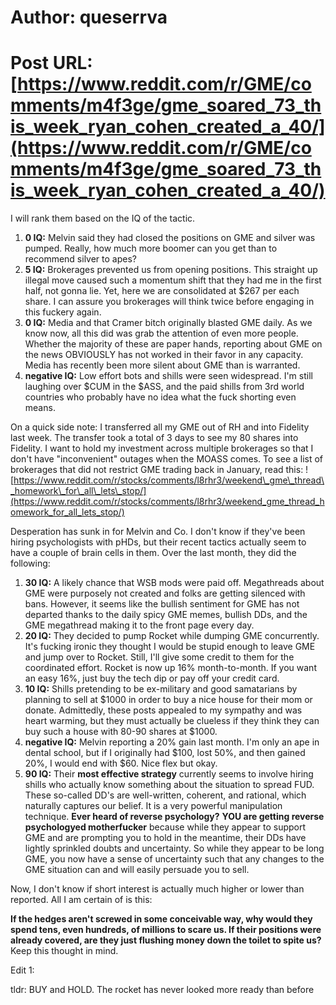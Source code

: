 # Author: queserrva
# Post URL: [https://www.reddit.com/r/GME/comments/m4f3ge/gme_soared_73_this_week_ryan_cohen_created_a_40/](https://www.reddit.com/r/GME/comments/m4f3ge/gme_soared_73_this_week_ryan_cohen_created_a_40/)


I will rank them based on the IQ of the tactic.

1. **0 IQ:** Melvin said they had closed the positions on GME and silver was pumped. Really, how much more boomer can you get than to recommend silver to apes?
2. **5 IQ:** Brokerages prevented us from opening positions. This straight up illegal move caused such a momentum shift that they had me in the first half, not gonna lie. Yet, here we are consolidated at $267 per each share. I can assure you brokerages will think twice before engaging in this fuckery again.
3. **0 IQ:** Media and that Cramer bitch originally blasted GME daily. As we know now, all this did was grab the attention of even more people. Whether the majority of these are paper hands, reporting about GME on the news OBVIOUSLY has not worked in their favor in any capacity. Media has recently been more silent about GME than is warranted.
4. **negative IQ:** Low effort bots and shills were seen widespread. I'm still laughing over $CUM in the $ASS, and the paid shills from 3rd world countries who probably have no idea what the fuck shorting even means.

On a quick side note: I transferred all my GME out of RH and into Fidelity last week. The transfer took a total of 3 days to see my 80 shares into Fidelity. I want to hold my investment across multiple brokerages so that I don't have "inconvenient" outages when the MOASS comes. To see a list of brokerages that did not restrict GME trading back in January, read this: ![https://www.reddit.com/r/stocks/comments/l8rhr3/weekend\_gme\_thread\_homework\_for\_all\_lets\_stop/](https://www.reddit.com/r/stocks/comments/l8rhr3/weekend_gme_thread_homework_for_all_lets_stop/)

Desperation has sunk in for Melvin and Co. I don't know if they've been hiring psychologists with pHDs, but their recent tactics actually seem to have a couple of brain cells in them. Over the last month, they did the following:

1. **30 IQ:** A likely chance that WSB mods were paid off. Megathreads about GME were purposely not created and folks are getting silenced with bans. However, it seems like the bullish sentiment for GME has not departed thanks to the daily spicy GME memes, bullish DDs, and the GME megathread making it to the front page every day.
2. **20 IQ:** They decided to pump Rocket while dumping GME concurrently. It's fucking ironic they thought I would be stupid enough to leave GME and jump over to Rocket. Still, I'll give some credit to them for the coordinated effort. Rocket is now up 16% month-to-month. If you want an easy 16%, just buy the tech dip or pay off your credit card.
3. **10 IQ:** Shills pretending to be ex-military and good samatarians by planning to sell at $1000 in order to buy a nice house for their mom or donate. Admittedly, these posts appealed to my sympathy and was heart warming, but they must actually be clueless if they think they can buy such a house with 80-90 shares at $1000.
4. **negative IQ:** Melvin reporting a 20% gain last month. I'm only an ape in dental school, but if I originally had $100, lost 50%, and then gained 20%, I would end with $60. Nice flex but okay. 
5. **90 IQ:** Their **most effective strategy** currently seems to involve hiring shills who actually know something about the situation to spread FUD. These so-called DD's are well-written, coherent, and rational, which naturally captures our belief. It is a very powerful manipulation technique. **Ever heard of reverse psychology?** **YOU are getting reverse psychologyed motherfucker** because while they appear to support GME and are prompting you to hold in the meantime, their DDs have lightly sprinkled doubts and uncertainty. So while they appear to be long GME, you now have a sense of uncertainty such that any changes to the GME situation can and will easily persuade you to sell. 

Now, I don't know if short interest is actually much higher or lower than reported. All I am certain of is this:

**If the hedges aren't screwed in some conceivable way, why would they spend tens, even hundreds, of millions to scare us. If their positions were already covered, are they just flushing money down the toilet to spite us?** Keep this thought in mind.

Edit 1: 

tldr: BUY and HOLD. The rocket has never looked more ready than before